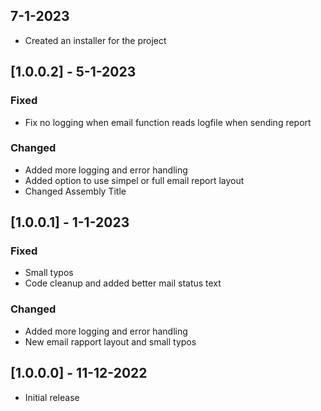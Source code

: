 
## 7-1-2023
- Created an installer for the project

## [1.0.0.2] - 5-1-2023
### Fixed
- Fix no logging when email function reads logfile when sending report

### Changed
- Added more logging and error handling
- Added option to use simpel or full email report layout
- Changed Assembly Title

## [1.0.0.1] - 1-1-2023
### Fixed
- Small typos
- Code cleanup and added better mail status text

### Changed
- Added more logging and error handling
- New email rapport layout and small typos

## [1.0.0.0] - 11-12-2022
- Initial release